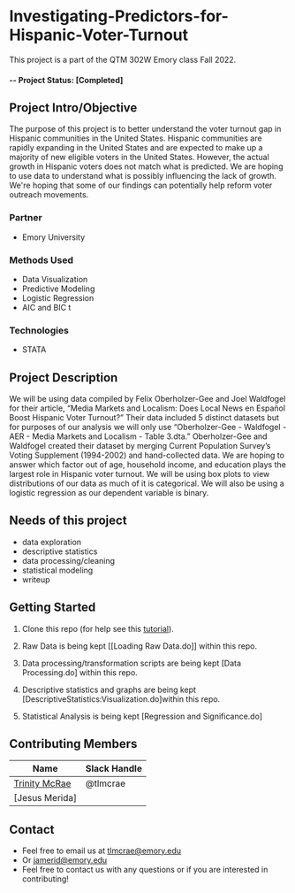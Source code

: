 # Investigating-Predictors-for-Hispanic-Voter-Turnout
This project is a part of the QTM 302W Emory class Fall 2022.

#### -- Project Status: [Completed]

## Project Intro/Objective
The purpose of this project is to better understand the voter turnout gap in Hispanic communities in the United States. Hispanic communities are rapidly expanding in the United States and are expected to make up a majority of new eligible voters in the United States. However, the actual growth in Hispanic voters does not match what is predicted. We are hoping to use data to understand what is possibly influencing the lack of growth. We're hoping that some of our findings can potentially help reform voter outreach movements. 

### Partner
* Emory University

### Methods Used
* Data Visualization
* Predictive Modeling
* Logistic Regression
* AIC and BIC t

### Technologies
* STATA 

## Project Description
We will be using data compiled by Felix Oberholzer-Gee and Joel Waldfogel for their article, “Media Markets and Localism: Does Local News en Español Boost Hispanic Voter Turnout?” Their data included 5 distinct datasets but for purposes of our analysis we will only use “Oberholzer-Gee - Waldfogel - AER - Media Markets and Localism - Table 3.dta.” Oberholzer-Gee and Waldfogel created their dataset by merging Current Population Survey’s Voting Supplement (1994-2002) and hand-collected data. We are hoping to answer which factor out of age, household income, and education plays the largest role in Hispanic voter turnout. We will be using box plots to view distributions of our data as much of it is categorical. We will also be using a logistic regression as our dependent variable is binary.

## Needs of this project

- data exploration
- descriptive statistics
- data processing/cleaning
- statistical modeling
- writeup


## Getting Started

1. Clone this repo (for help see this [tutorial](https://help.github.com/articles/cloning-a-repository/)).

2. Raw Data is being kept [[Loading Raw Data.do]] within this repo.
    
3. Data processing/transformation scripts are being kept [Data Processing.do] within this repo. 

4. Descriptive statistics and graphs are being kept [DescriptiveStatistics:Visualization.do]within this repo.

5. Statistical Analysis is being kept [Regression and Significance.do]


## Contributing Members

|Name     |  Slack Handle   | 
|---------|-----------------|
|[Trinity McRae](https://github.com/tlmcrae)| @tlmcrae|
|[Jesus Merida]

## Contact
* Feel free to email us at tlmcrae@emory.edu 
* Or jamerid@emory.edu
* Feel free to contact us with any questions or if you are interested in contributing!
